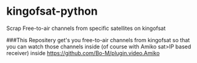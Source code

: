 # kingofsat-python
Scrap Free-to-air channels from specific satellites on kingofsat


###This Repositery get's you free-to-air channels from kingofsat so that you can watch those channels inside (of course with Amiko sat>IP based receiver) inside https://github.com/Bo-M/plugin.video.Amiko